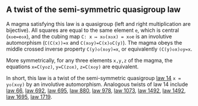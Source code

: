 ## A twist of the semi-symmetric quasigroup law

A magma satisfying this law is a quasigroup (left and right multiplication are bijective).  All squares are equal to the same element `e`, which is central (`x◇e=e◇x`), and the cubing map `C: x ↦ x◇(x◇x) = x◇e` is an involutive automorphism (`C(C(x))=x` and `C(x◇y)=C(x)◇C(y)`).  The magma obeys the middle crossed inverse property `C(y)◇(x◇y)=x`, or equivalently `(C(y)◇x)◇y=x`.

More symmetrically, for any three elements `x,y,z` of the magma, the equations `x=C(y◇z)`, `y=C(z◇x)`, `z=C(x◇y)` are equivalent.

In short, this law is a twist of the semi-symmetric quasigroup [law 14](https://teorth.github.io/equational_theories/implications/?14) `x = y◇(x◇y)` by an involutive automorphism.  Analogous twists of law 14 include [law 66](https://teorth.github.io/equational_theories/implications/?66), [law 692](https://teorth.github.io/equational_theories/implications/?692), [law 695](https://teorth.github.io/equational_theories/implications/?695), [law 880](https://teorth.github.io/equational_theories/implications/?880), [law 978](https://teorth.github.io/equational_theories/implications/?978), [law 1073](https://teorth.github.io/equational_theories/implications/?1073), [law 1492](https://teorth.github.io/equational_theories/implications/?1492), [law 1492](https://teorth.github.io/equational_theories/implications/?1496), [law 1695](https://teorth.github.io/equational_theories/implications/?1695), [law 1719](https://teorth.github.io/equational_theories/implications/?1719).
